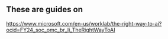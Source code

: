 ## These are guides on


https://www.microsoft.com/en-us/worklab/the-right-way-to-ai?ocid=FY24_soc_omc_br_li_TheRightWayToAI
